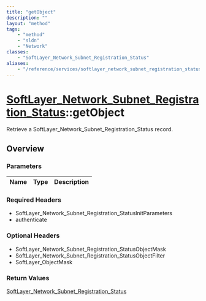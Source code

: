 ```yaml
---
title: "getObject"
description: ""
layout: "method"
tags:
    - "method"
    - "sldn"
    - "Network"
classes:
    - "SoftLayer_Network_Subnet_Registration_Status"
aliases:
    - "/reference/services/softlayer_network_subnet_registration_status/getObject"
---
```

# [SoftLayer_Network_Subnet_Registration_Status](/reference/services/SoftLayer_Network_Subnet_Registration_Status)::getObject

Retrieve a SoftLayer_Network_Subnet_Registration_Status record.


## Overview 


### Parameters 
|Name | Type | Description |
| --- | --- | --- |


### Required Headers
* SoftLayer_Network_Subnet_Registration_StatusInitParameters
* authenticate

### Optional Headers
* SoftLayer_Network_Subnet_Registration_StatusObjectMask
* SoftLayer_Network_Subnet_Registration_StatusObjectFilter
* SoftLayer_ObjectMask

### Return Values
<a href='/reference/datatypes/SoftLayer_Network_Subnet_Registration_Status'>SoftLayer_Network_Subnet_Registration_Status </a>


